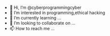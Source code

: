 - 👋 Hi, I’m @cyberprogrammingcyber
- 👀 I’m interested in programming,ethical hacking
- 🌱 I’m currently learning ...
- 💞️ I’m looking to collaborate on ...
- 📫 How to reach me ...

<!---
cyberprogrammingcyber/cyberprogrammingcyber is a ✨ special ✨ repository because its `README.md` (this file) appears on your GitHub profile.
You can click the Preview link to take a look at your changes.
--->
